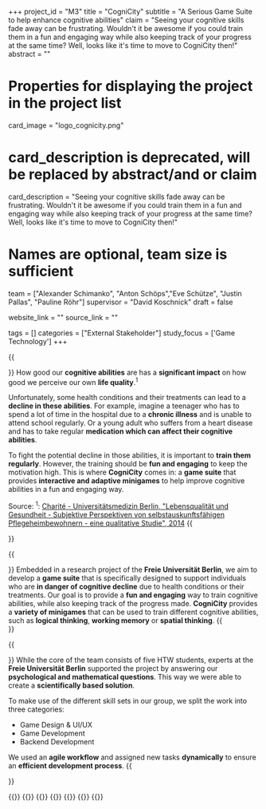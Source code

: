 +++
project_id = "M3"
title = "CogniCity"
subtitle = "A Serious Game Suite to help enhance cognitive abilities"
claim = "Seeing your cognitive skills fade away can be frustrating. Wouldn't it be awesome if you could train them in a fun and engaging way while also keeping track of your progress at the same time? Well, looks like it's time to move to CogniCity then!"
abstract = ""

# Properties for displaying the project in the project list
card_image = "logo_cognicity.png"
# card_description is deprecated, will be replaced by abstract/and or claim
card_description = "Seeing your cognitive skills fade away can be frustrating. Wouldn't it be awesome if you could train them in a fun and engaging way while also keeping track of your progress at the same time? Well, looks like it's time to move to CogniCity then!" 

# Names are optional, team size is sufficient
team = ["Alexander Schimanko", "Anton Schöps","Eve Schütze", "Justin Pallas", "Pauline Röhr"]
supervisor = "David Koschnick"
draft = false

website_link = ""
source_link = ""

tags = []
categories = ["External Stakeholder"]
study_focus = ['Game Technology']
+++

<!-- Entweder ein Zitat einfügen, etwas aus dem Spiel oder weglassen--> 
<!-- {{<image src="Platzhalter.png" alt="Platzhalter">}}-->  

{{<section title="The Problem">}}
How good our **cognitive abilities** are has a **significant impact** on how good we perceive our own **life quality**.<sup>1</sup> 

Unfortunately, some health conditions and their treatments can lead to a **decline in these abilities**. For example, imagine a teenager who has to spend a lot of time in the hospital due to a **chronic illness** and is unable to attend school regularly. Or a young adult who suffers from a heart disease and has to take regular **medication which can affect their cognitive abilities**. 

To fight the potential decline in those abilities, it is important to **train them regularly**. However, the training should be **fun and engaging** to keep the motivation high. This is where **CogniCity** comes in: a **game suite** that provides **interactive and adaptive minigames** to help improve cognitive abilities in a fun and engaging way.

Source: <sup>1</sup>: [Charité - Universitätsmedizin Berlin, "Lebensqualität und Gesundheit - Subjektive Perspektiven von selbstauskunftsfähigen Pflegeheimbewohnern - eine qualitative Studie", 2014](https://econtent.hogrefe.com/doi/pdf/10.1024/1012-5302/a000390)
{{</section>}}

{{<section title="The Solution">}}
Embedded in a research project of the **Freie Universität Berlin**, we aim to develop a **game suite** that is specifically designed to support individuals who are **in danger of cognitive decline** due to health conditions or their treatments. Our goal is to provide a **fun and engaging** way to train cognitive abilities, while also keeping track of the progress made. **CogniCity** provides a **variety of minigames** that can be used to train different cognitive abilities, such as **logical thinking**, **working memory** or **spatial thinking**.
{{</section>}}

{{<section title="The team">}}
While the core of the team consists of five HTW students, experts at the **Freie Universität Berlin** supported the project by answering our **psychological and mathematical questions**. This way we were able to create a **scientifically based solution**. 

To make use of the different skill sets in our group, we split the work into three categories:

- Game Design & UI/UX
- Game Development
- Backend Development

We used an **agile workflow** and assigned new tasks **dynamically** to ensure an **efficient development process**. 
{{</section>}}

{{<gallery>}}
{{<team-member image="alex.jpg" name="Alexander Schimanko">}}
{{<team-member image="anton.jpg" name="Anton Schöps">}}
{{<team-member image="eve.jpg" name="Eve Schütze">}}
{{<team-member image="justin.jpg" name="Justin Pallas">}}
{{<team-member image="pauline.jpg" name="Pauline Röhr">}}
{{</gallery>}}

